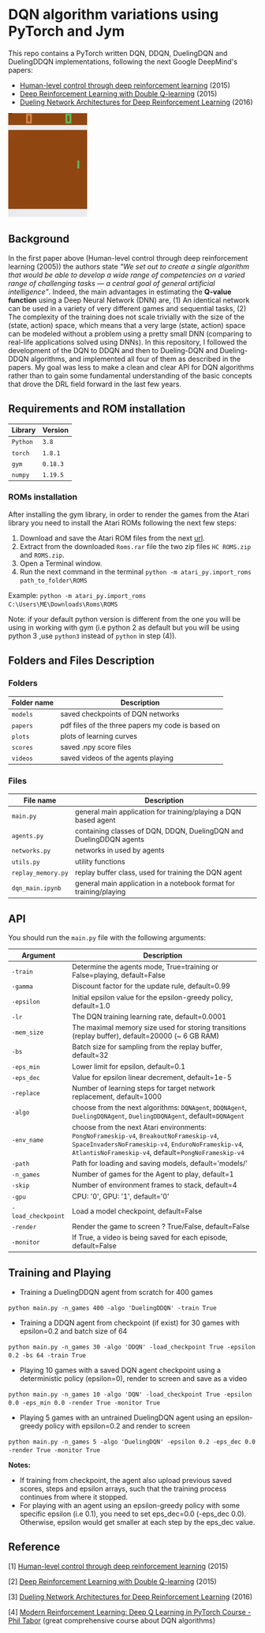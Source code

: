 # DQN algorithm variations using PyTorch and Jym

This repo contains a PyTorch written DQN, DDQN, DuelingDQN and DuelingDDQN implementations, following the next Google DeepMind's papers:

- [Human-level control through deep reinforcement learning](https://www.nature.com/articles/nature14236) (2015)
- [Deep Reinforcement Learning with Double Q-learning](https://arxiv.org/abs/1509.06461) (2015)
- [Dueling Network Architectures for Deep Reinforcement Learning](https://arxiv.org/abs/1511.06581) (2016)

![](videos/dqn_play_pong.gif)

## Background
In the first paper above (Human-level control through deep reinforcement learning (2005)) the authors state *"We set out to create a single algorithm that would be able to develop a wide range of competencies on a varied range of challenging tasks — a central goal of general artificial intelligence"*. Indeed, the main advantages in estimating the **Q-value function** using a Deep Neural Network (DNN) are, (1) An identical network can be used in a variety of very different games and sequential tasks, (2) The complexity of the training does not scale trivially with the size of the (state, action) space, which means that a very large (state, action) space can be modeled without a problem using a pretty small DNN (comparing to real-life applications solved using DNNs). In this repository, I followed the development of the DQN to DDQN and then to Dueling-DQN and Dueling-DDQN algorithms, and implemented all four of them as described in the papers. My goal was less to make a clean and clear API for DQN algorithms rather than to gain some fundamental understanding of the basic concepts that drove the DRL field forward in the last few years.

## Requirements and ROM installation

|Library         | Version |
|----------------|---------|
|`Python`        |  `3.8`  |
|`torch`         |  `1.8.1`|
|`gym`           | `0.18.3`|
|`numpy`         | `1.19.5`|

### ROMs installation
After installing the gym library, in order to render the games from the Atari library you need to install the Atari ROMs following the next few steps:
1. Download and save the Atari ROM files from the next [url](http://www.atarimania.com/rom_collection_archive_atari_2600_roms.html).
2. Extract from the downloaded `Roms.rar` file the two zip files `HC ROMS.zip` and `ROMS.zip`.
3. Open a Terminal window.
4. Run the next command in the terminal `python -m atari_py.import_roms path_to_folder\ROMS`

Example: `python -m atari_py.import_roms C:\Users\ME\Downloads\Roms\ROMS`

Note: if your default python version is different from the one you will be using in working with gym (i.e python 2 as default but you will be using python 3 ,use `python3` instead of `python` in step (4)).

## Folders and Files Description

### Folders

|Folder name       |                     Description                                    |
|------------------|--------------------------------------------------------------------|
|`models`          | saved checkpoints of DQN networks                                  |
|`papers `         | pdf files of the three papers my code is based on                  |
|`plots`           | plots of learning curves                                           |
|`scores`          | saved .npy score files                                             |
|`videos`          | saved videos of the agents playing                                 |

### Files

|File name         |                     Description                                    |
|------------------|--------------------------------------------------------------------|
|`main.py`         | general main application for training/playing a DQN based agent    |
|`agents.py`       | containing classes of DQN, DDQN, DuelingDQN and DuelingDDQN agents |
|`networks.py`     | networks in used by agents                                         |
|`utils.py`        | utility functions                                                  |
|`replay_memory.py`| replay buffer class, used for training the DQN agent               |
|`dqn_main.ipynb`  | general main application in a notebook format for training/playing |



## API

You should run the `main.py` file with the following arguments:

|Argument             | Description                                                                                   |
|---------------------|-----------------------------------------------------------------------------------------------|
|`-train`             | Determine the agents mode, True=training or False=playing, default=False                      |
|`-gamma`             | Discount factor for the update rule, default=0.99                                                            |
|`-epsilon`           | Initial epsilon value for the epsilon-greedy policy, default=1.0                                            |
|`-lr`                | The DQN training learning rate, default=0.0001                                                                 |
|`-mem_size`          | The maximal memory size used for storing transitions (replay buffer), default=20000 (~ 6 GB RAM)        |
|`-bs`                | Batch size for sampling from the replay buffer, default=32                                                 |
|`-eps_min`           | Lower limit for epsilon, default=0.1                                                                        |
|`-eps_dec`           | Value for epsilon linear decrement, default=1e-5                                                             |
|`-replace`           | Number of learning steps for target network replacement, default=1000                                        |
|`-algo`              | choose from the next algorithms: `DQNAgent`, `DDQNAgent`, `DuelingDQNAgent`, `DuelingDDQNAgent`, default=`DQNAgent`|
|`-env_name`          | choose from the next Atari environments: `PongNoFrameskip-v4`, `BreakoutNoFrameskip-v4`, `SpaceInvadersNoFrameskip-v4`, `EnduroNoFrameskip-v4`, `AtlantisNoFrameskip-v4`, default=`PongNoFrameskip-v4`        |
|`-path`              | Path for loading and saving models, default='models/'                                                             |
|`-n_games`           | Number of games for the Agent to play, default=1                                                          |
|`-skip`              | Number of environment frames to stack, default=4                                                          |
|`-gpu`               | CPU: '0', GPU: '1', default='0'                                                                                 |
|`-load_checkpoint`   | Load a model checkpoint, default=False                                                                        |
|`-render`            | Render the game to screen ? True/False, default=False                                                         |
|`-monitor`           | If True, a video is being saved for each episode, default=False                                               |


## Training and Playing
- Training a DuelingDDQN agent from scratch for 400 games

`python main.py -n_games 400 -algo 'DuelingDDQN' -train True` 

- Training a DDQN agent from checkpoint (if exist) for 30 games with epsilon=0.2 and batch size of 64

`python main.py -n_games 30 -algo 'DDQN' -load_checkpoint True -epsilon 0.2 -bs 64 -train True`

- Playing 10 games with a saved DQN agent checkpoint using a deterministic policy (epsilon=0), render to screen and save as a video

`python main.py -n_games 10 -algo 'DQN' -load_checkpoint True -epsilon 0.0 -eps_min 0.0 -render True -monitor True`

- Playing 5 games with an untrained DuelingDQN agent using an epsilon-greedy policy with epsilon=0.2 and render to screen

`python main.py -n_games 5 -algo 'DuelingDQN' -epsilon 0.2 -eps_dec 0.0 -render True -monitor True`

**Notes:**
- If training from checkpoint, the agent also upload previous saved scores, steps and epsilon arrays, such that the training process continues from where it stopped.
- For playing with an agent using an epsilon-greedy policy with some specific epsilon (i.e 0.1), you need to set eps_dec=0.0 (-eps_dec 0.0). Otherwise, epsilon would get smaller at each step by the eps_dec value. 


## Reference

[1]  [Human-level control through deep reinforcement learning](https://www.nature.com/articles/nature14236) (2015)

[2]  [Deep Reinforcement Learning with Double Q-learning](https://arxiv.org/abs/1509.06461) (2015)

[3]  [Dueling Network Architectures for Deep Reinforcement Learning](https://arxiv.org/abs/1511.06581) (2016)

[4]  [Modern Reinforcement Learning: Deep Q Learning in PyTorch Course - Phil Tabor](https://www.udemy.com/course/deep-q-learning-from-paper-to-code/) (great comprehensive course about DQN algorithms)


 
